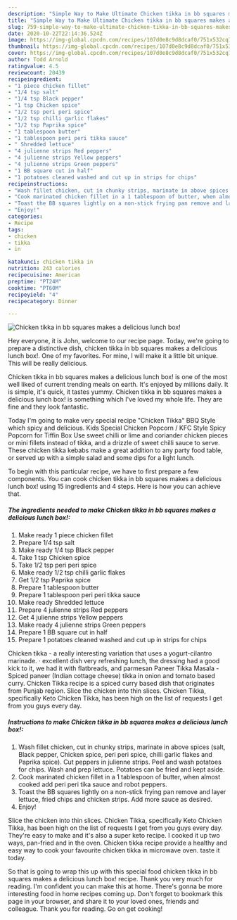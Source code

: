 ```yaml
---
description: "Simple Way to Make Ultimate Chicken tikka in bb squares makes a delicious lunch box!"
title: "Simple Way to Make Ultimate Chicken tikka in bb squares makes a delicious lunch box!"
slug: 759-simple-way-to-make-ultimate-chicken-tikka-in-bb-squares-makes-a-delicious-lunch-box
date: 2020-10-22T22:14:36.524Z
image: https://img-global.cpcdn.com/recipes/107d0e8c9d8dcaf0/751x532cq70/chicken-tikka-in-bb-squares-makes-a-delicious-lunch-box-recipe-main-photo.jpg
thumbnail: https://img-global.cpcdn.com/recipes/107d0e8c9d8dcaf0/751x532cq70/chicken-tikka-in-bb-squares-makes-a-delicious-lunch-box-recipe-main-photo.jpg
cover: https://img-global.cpcdn.com/recipes/107d0e8c9d8dcaf0/751x532cq70/chicken-tikka-in-bb-squares-makes-a-delicious-lunch-box-recipe-main-photo.jpg
author: Todd Arnold
ratingvalue: 4.5
reviewcount: 20439
recipeingredient:
- "1 piece chicken fillet"
- "1/4 tsp salt"
- "1/4 tsp Black pepper"
- "1 tsp Chicken spice"
- "1/2 tsp peri peri spice"
- "1/2 tsp chilli garlic flakes"
- "1/2 tsp Paprika spice"
- "1 tablespoon butter"
- "1 tablespoon peri peri tikka sauce"
- " Shredded lettuce"
- "4 julienne strips Red peppers"
- "4 julienne strips Yellow peppers"
- "4 julienne strips Green peppers"
- "1 BB square cut in half"
- "1 potatoes cleaned washed and cut up in strips for chips"
recipeinstructions:
- "Wash fillet chicken, cut in chunky strips, marinate in above spices (salt, Black pepper, Chicken spice, peri peri spice, chilli garlic flakes and Paprika spice). Cut peppers in julienne strips. Peel and wash potatoes for chips. Wash and prep lettuce. Potatoes can be fried and kept aside."
- "Cook marinated chicken fillet in a 1 tablespoon of butter, when almost cooked add peri peri tika sauce and robot peppers."
- "Toast the BB squares lightly on a non-stick frying pan remove and layer lettuce, fried chips and chicken strips. Add more sauce as desired."
- "Enjoy!"
categories:
- Recipe
tags:
- chicken
- tikka
- in

katakunci: chicken tikka in 
nutrition: 243 calories
recipecuisine: American
preptime: "PT24M"
cooktime: "PT60M"
recipeyield: "4"
recipecategory: Dinner

---
```



![Chicken tikka in bb squares makes a delicious lunch box!](https://img-global.cpcdn.com/recipes/107d0e8c9d8dcaf0/751x532cq70/chicken-tikka-in-bb-squares-makes-a-delicious-lunch-box-recipe-main-photo.jpg)

Hey everyone, it is John, welcome to our recipe page. Today, we're going to prepare a distinctive dish, chicken tikka in bb squares makes a delicious lunch box!. One of my favorites. For mine, I will make it a little bit unique. This will be really delicious.

Chicken tikka in bb squares makes a delicious lunch box! is one of the most well liked of current trending meals on earth. It's enjoyed by millions daily. It is simple, it's quick, it tastes yummy. Chicken tikka in bb squares makes a delicious lunch box! is something which I've loved my whole life. They are fine and they look fantastic.

Today I&#39;m going to make very special recipe &#34;Chicken Tikka&#34; BBQ Style which spicy and delicious. Kids Special Chicken Popcorn / KFC Style Spicy Popcorn for Tiffin Box Use sweet chilli or lime and coriander chicken pieces or mini fillets instead of tikka, and a drizzle of sweet chilli sauce to serve. These chicken tikka kebabs make a great addition to any party food table, or served up with a simple salad and some dips for a light lunch.


To begin with this particular recipe, we have to first prepare a few components. You can cook chicken tikka in bb squares makes a delicious lunch box! using 15 ingredients and 4 steps. Here is how you can achieve that.

<!--inarticleads1-->

##### The ingredients needed to make Chicken tikka in bb squares makes a delicious lunch box!:

1. Make ready 1 piece chicken fillet
1. Prepare 1/4 tsp salt
1. Make ready 1/4 tsp Black pepper
1. Take 1 tsp Chicken spice
1. Take 1/2 tsp peri peri spice
1. Make ready 1/2 tsp chilli garlic flakes
1. Get 1/2 tsp Paprika spice
1. Prepare 1 tablespoon butter
1. Prepare 1 tablespoon peri peri tikka sauce
1. Make ready  Shredded lettuce
1. Prepare 4 julienne strips Red peppers
1. Get 4 julienne strips Yellow peppers
1. Make ready 4 julienne strips Green peppers
1. Prepare 1 BB square cut in half
1. Prepare 1 potatoes cleaned washed and cut up in strips for chips


Chicken tikka - a really interesting variation that uses a yogurt-cilantro marinade. · excellent dish very refreshing lunch, the dressing had a good kick to it, we had it with flatbreads, and parmesan Paneer Tikka Masala - Spiced paneer (Indian cottage cheese) tikka in onion and tomato based curry. Chicken Tikka recipe is a spiced curry based dish that originates from Punjab region. Slice the chicken into thin slices. Chicken Tikka, specifically Keto Chicken Tikka, has been high on the list of requests I get from you guys every day. 

<!--inarticleads2-->

##### Instructions to make Chicken tikka in bb squares makes a delicious lunch box!:

1. Wash fillet chicken, cut in chunky strips, marinate in above spices (salt, Black pepper, Chicken spice, peri peri spice, chilli garlic flakes and Paprika spice). Cut peppers in julienne strips. Peel and wash potatoes for chips. Wash and prep lettuce. Potatoes can be fried and kept aside.
1. Cook marinated chicken fillet in a 1 tablespoon of butter, when almost cooked add peri peri tika sauce and robot peppers.
1. Toast the BB squares lightly on a non-stick frying pan remove and layer lettuce, fried chips and chicken strips. Add more sauce as desired.
1. Enjoy!


Slice the chicken into thin slices. Chicken Tikka, specifically Keto Chicken Tikka, has been high on the list of requests I get from you guys every day. They&#39;re easy to make and it&#39;s also a super keto recipe. I cooked it up two ways, pan-fried and in the oven. Chicken tikka recipe provide a healthy and easy way to cook your favourite chicken tikka in microwave oven. taste it today. 

So that is going to wrap this up with this special food chicken tikka in bb squares makes a delicious lunch box! recipe. Thank you very much for reading. I'm confident you can make this at home. There's gonna be more interesting food in home recipes coming up. Don't forget to bookmark this page in your browser, and share it to your loved ones, friends and colleague. Thank you for reading. Go on get cooking!
